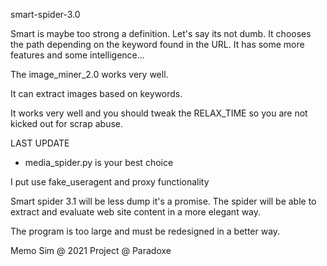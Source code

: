 
smart-spider-3.0

Smart is maybe too strong a definition. Let's say its not dumb. It chooses the path depending on the keyword found in the URL. It has some more features and some intelligence...

The image_miner_2.0 works very well.

It can extract images based on keywords.  

It works very well and you should tweak the RELAX_TIME so you are not kicked out for scrap abuse.

LAST UPDATE

- media_spider.py is your best choice

I put use fake_useragent and proxy functionality

Smart spider 3.1 will be less dump it's a promise.
The spider will be able to extract and evaluate web site content in a more elegant way.

The program is too large and must be redesigned in a better way.

Memo Sim @ 2021
Project @ Paradoxe

